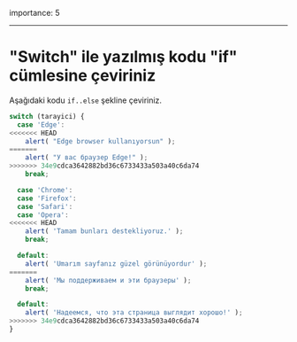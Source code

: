 importance: 5

---

# "Switch" ile yazılmış kodu "if" cümlesine çeviriniz

Aşağıdaki kodu `if..else` şekline çeviriniz.

```js
switch (tarayici) {
  case 'Edge':
<<<<<<< HEAD
    alert( "Edge browser kullanıyorsun" );
=======
    alert( "У вас браузер Edge!" );
>>>>>>> 34e9cdca3642882bd36c6733433a503a40c6da74
    break;

  case 'Chrome':
  case 'Firefox':
  case 'Safari':
  case 'Opera':
<<<<<<< HEAD
    alert( 'Tamam bunları destekliyoruz.' );
    break;

  default:
    alert( 'Umarım sayfanız güzel görünüyordur' );
=======
    alert( 'Мы поддерживаем и эти браузеры' );
    break;

  default:
    alert( 'Надеемся, что эта страница выглядит хорошо!' );
>>>>>>> 34e9cdca3642882bd36c6733433a503a40c6da74
}
```
